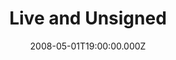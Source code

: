 ---
title: "Live and Unsigned"
venue: "South Parade Pier"
date: 2008-05-01T19:00:00.000Z
permalink: /almanac/live/2008-05-01-live-and-unsigned/index.html
lat: 50.7792259
long: -1.0789523
---